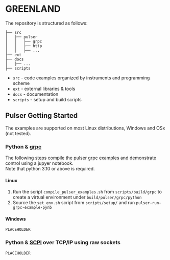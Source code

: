 # GREENLAND
The repository is structured as follows:
```
├── src
│   ├── pulser
│   │   ├── grpc
│   │   ├── http
│   │   ├── ...
├── ext
├── docs
│   ├── ...
├── scripts
```
* `src` - code examples organized by instruments and programming scheme
* `ext` - external libraries & tools
* `docs` - documentation
* `scripts` - setup and build scripts

## Pulser Getting Started
The examples are supported on most Linux distributions, Windows and OSx (not tested).

### Python & [grpc](https://grpc.io/)
The following steps compile the pulser grpc examples and demonstrate control using a jupyer notebook.\
Note that python 3.10 or above is required.

#### Linux
1. Run the script `compile_pulser_examples.sh` from `scripts/build/grpc` to create a virtual environment under `build/pulser/grpc/python`
2. Source the `set_env.sh` script from `scripts/setup/` and run `pulser-run-grpc-example-pynb`

#### Windows
`PLACEHOLDER`

### Python & [SCPI](https://www.ivifoundation.org/About-IVI/scpi.html) over TCP/IP using raw sockets
`PLACEHOLDER`
